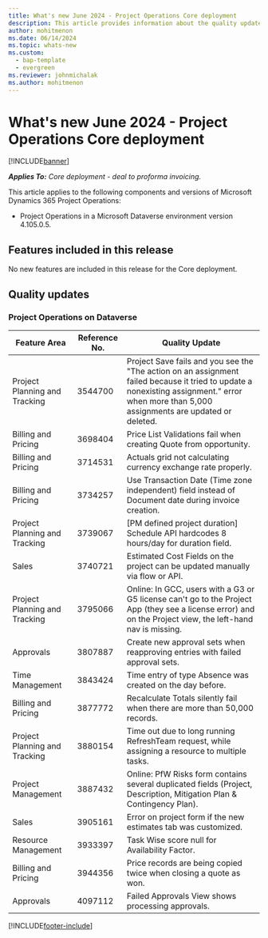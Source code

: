 ```yaml
---
title: What's new June 2024 - Project Operations Core deployment
description: This article provides information about the quality updates that are available in the June 2024 release of Microsoft Dynamics 365 Project Operations Core deployment.
author: mohitmenon
ms.date: 06/14/2024
ms.topic: whats-new
ms.custom: 
  - bap-template
  - evergreen
ms.reviewer: johnmichalak
ms.author: mohitmenon
---
```


# What's new June 2024 - Project Operations Core deployment

[!INCLUDE[banner](../../includes/banner.md)]

_**Applies To:** Core deployment - deal to proforma invoicing._

This article applies to the following components and versions of Microsoft Dynamics 365 Project Operations:

- Project Operations in a Microsoft Dataverse environment version 4.105.0.5.

## Features included in this release
No new features are included in this release for the Core deployment.

## Quality updates

### Project Operations on Dataverse

| **Feature Area** | **Reference No.** | **Quality Update** |
| --- | --- | --- |
|Project Planning and Tracking|	3544700|	Project Save fails and you see the "The action on an assignment failed because it tried to update a nonexisting assignment." error when more than 5,000 assignments are updated or deleted.|
|Billing and Pricing|	3698404|	Price List Validations fail when creating Quote from opportunity.|
|Billing and Pricing|	3714531|	Actuals grid not calculating currency exchange rate properly.|
|Billing and Pricing|	3734257|	Use Transaction Date (Time zone independent) field instead of Document date during invoice creation. |
|Project Planning and Tracking|	3739067|	[PM defined project duration] Schedule API hardcodes 8 hours/day for duration field.|
|Sales|	3740721|	Estimated Cost Fields on the project can be updated manually via flow or API.|
|Project Planning and Tracking|	3795066|	Online: In GCC, users with a G3 or G5 license can't go to the Project App (they see a license error) and on the Project view, the left-hand nav is missing.|
|Approvals|	3807887|	Create new approval sets when reapproving entries with failed approval sets.|
|Time Management|	3843424|	Time entry of type Absence was created on the day before.|
|Billing and Pricing|	3877772|	Recalculate Totals silently fail when there are more than 50,000 records.|
|Project Planning and Tracking|	3880154|	Time out due to long running RefreshTeam request, while assigning a resource to multiple tasks.|
|Project Management|	3887432|	Online: PfW Risks form contains several duplicated fields (Project, Description, Mitigation Plan & Contingency Plan).|
|Sales|	3905161|	Error on project form if the new estimates tab was customized.|
|Resource Management|	3933397|	Task Wise score null for Availability Factor.|
|Billing and Pricing|	3944356|	Price records are being copied twice when closing a quote as won.|
|Approvals|	4097112|	Failed Approvals View shows processing approvals.|

[!INCLUDE[footer-include](../../includes/footer-banner.md)]
